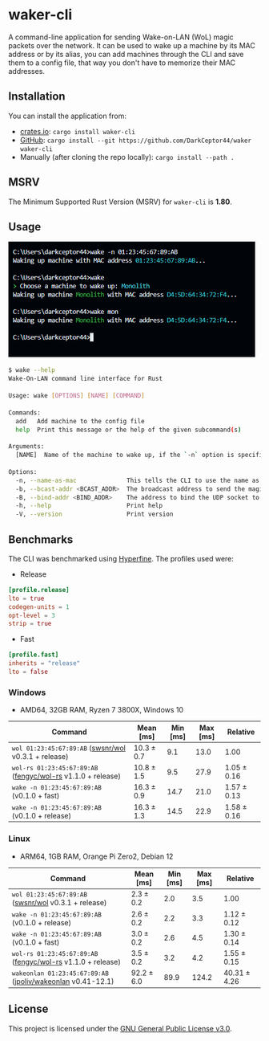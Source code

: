 # waker-cli

A command-line application for sending Wake-on-LAN (WoL) magic packets over the network. It can be used to wake up a machine by its MAC address or by its alias, you can add machines through the CLI and save them to a config file, that way you don't have to memorize their MAC addresses.

## Installation

You can install the application from:

* [crates.io](https://crates.io/crates/waker-cli): `cargo install waker-cli`
* [GitHub](https://github.com/DarkCeptor44/waker): `cargo install --git https://github.com/DarkCeptor44/waker waker-cli`
* Manually (after cloning the repo locally): `cargo install --path .`

## MSRV

The Minimum Supported Rust Version (MSRV) for `waker-cli` is **1.80**.

## Usage

![cli1](./assets/cli1.png)

```bash
$ wake --help
Wake-On-LAN command line interface for Rust

Usage: wake [OPTIONS] [NAME] [COMMAND]

Commands:
  add   Add machine to the config file
  help  Print this message or the help of the given subcommand(s)

Arguments:
  [NAME]  Name of the machine to wake up, if the `-n` option is specified then this is the MAC address to send the magic packet to (must be in format `xx:xx:xx:xx:xx:xx`)

Options:
  -n, --name-as-mac              This tells the CLI to use the name as the MAC address to send the magic packet to
  -b, --bcast-addr <BCAST_ADDR>  The broadcast address to send the magic packet to (must be `IP:PORT` format) [default: 255.255.255.255:9]  
  -B, --bind-addr <BIND_ADDR>    The address to bind the UDP socket to (must be `IP:PORT` format) [default: 0.0.0.0:0]
  -h, --help                     Print help
  -V, --version                  Print version
```

## Benchmarks

The CLI was benchmarked using [Hyperfine](https://github.com/sharkdp/hyperfine). The profiles used were:

* Release

```toml
[profile.release]
lto = true
codegen-units = 1
opt-level = 3
strip = true
```

* Fast

```toml
[profile.fast]
inherits = "release"
lto = false
```

### Windows

* AMD64, 32GB RAM, Ryzen 7 3800X, Windows 10

| Command | Mean [ms] | Min [ms] | Max [ms] | Relative |
| ------- | --------- | -------- | -------- | -------- |
| `wol 01:23:45:67:89:AB` ([swsnr/wol](https://crates.io/crates/wol) v0.3.1 + release) | 10.3 ± 0.7 | 9.1 | 13.0 | 1.00 |
| `wol-rs 01:23:45:67:89:AB` ([fengyc/wol-rs](https://crates.io/crates/wol-rs) v1.1.0 + release) | 10.8 ± 1.5 | 9.5 | 27.9 | 1.05 ± 0.16 |
| `wake -n 01:23:45:67:89:AB` (v0.1.0 + fast) | 16.3 ± 0.9 | 14.7 | 21.0 | 1.57 ± 0.13 |
| `wake -n 01:23:45:67:89:AB` (v0.1.0 + release) | 16.3 ± 1.3 | 14.5 | 22.9 | 1.58 ± 0.16 |

### Linux

* ARM64, 1GB RAM, Orange Pi Zero2, Debian 12

| Command | Mean [ms] | Min [ms] | Max [ms] | Relative |
| ------- | --------- | -------- | -------- | -------- |
| `wol 01:23:45:67:89:AB` ([swsnr/wol](https://crates.io/crates/wol) v0.3.1 + release) | 2.3 ± 0.2 | 2.0 | 3.5 | 1.00 |
| `wake -n 01:23:45:67:89:AB` (v0.1.0 + release) | 2.6 ± 0.2 | 2.2 | 3.3 | 1.12 ± 0.12 |
| `wake -n 01:23:45:67:89:AB` (v0.1.0 + fast) | 3.0 ± 0.2 | 2.6 | 4.5 | 1.30 ± 0.14 |
| `wol-rs 01:23:45:67:89:AB` ([fengyc/wol-rs](https://crates.io/crates/wol-rs) v1.1.0 + release) | 3.5 ± 0.2 | 3.2 | 4.2 | 1.55 ± 0.15 |
| `wakeonlan 01:23:45:67:89:AB` ([jpoliv/wakeonlan](https://github.com/jpoliv/wakeonlan) v0.41-12.1) | 92.2 ± 6.0 | 89.9 | 124.2 | 40.31 ± 4.26 |

## License

This project is licensed under the [GNU General Public License v3.0](https://www.gnu.org/licenses/gpl-3.0.en.html).
